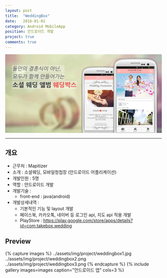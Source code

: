 ```yaml
---
layout: post
title:  "WeddingBox"
date:   2016-01-01
category: Android MobileApp
position: 안드로이드 개발
project: true
comments: true
---
```


![Homepage Img](../assets/img/project/weddingbox0.png)

---

## 개요
- 근무처 : Mapitizer
- 소개 : 소셜웨딩, 모바일청첩장 (안드로이드 어플리케이션)
- 개발인원 : 5명
- 역할 : 안드로이드 개발
- 개발기술 :
	- front-end : java(android)
- 개발상세내역 :
  - 기본적인 기능 및 layout 개발
  - 페이스북, 카카오톡, 네이버 등 로그인 api, 지도 api 적용 개발
  - PlayStore : https://play.google.com/store/apps/details?id=com.takebox.wedding

## Preview
{% capture images %}
../assets/img/project/weddingbox1.jpg
../assets/img/project/weddingbox2.png
../assets/img/project/weddingbox3.png
{% endcapture %}
{% include gallery images=images caption="안드로이드 앱" cols=3 %}
